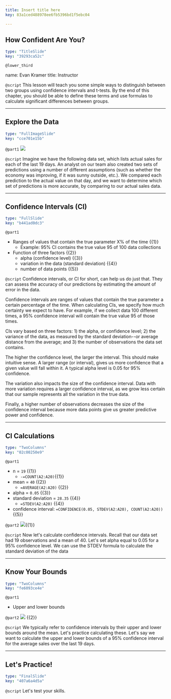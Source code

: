 ```yaml
---
title: Insert title here
key: 83a1ced488978ee6fb5396bd1f5ebc04

---
```

## How Confident Are You?

```yaml
type: "TitleSlide"
key: "39293ca52c"
```

`@lower_third`

name: Evan Kramer
title: Instructor


`@script`
This lesson will teach you some simple ways to distinguish between two groups using confidence intervals and t-tests. By the end of this chapter, you should be able to define these terms and use formulas to calculate significant differences between groups.


---
## Explore the Data

```yaml
type: "FullImageSlide"
key: "cce701e15b"
```

`@part1`
![](https://assets.datacamp.com/production/repositories/4139/datasets/76e17596177fa4336c66312f6c9f672a5248a5c8/dc2.PNG)


`@script`
Imagine we have the following data set, which lists actual sales for each of the last 19 days. An analyst on our team also created two sets of predictions using a number of different assumptions (such as whether the economy was improving, if it was sunny outside, etc.). We compared each prediction to the actual value on that day, and we want to determine which set of predictions is more accurate, by comparing to our actual sales data.


---
## Confidence Intervals (CI)

```yaml
type: "FullSlide"
key: "b441ad0dc3"
```

`@part1`
- Ranges of values that contain the true parameter X% of the time {{1}}
    - Example: 95% CI contains the true value 95 of 100 data collections
- Function of three factors {{2}}
    - alpha (confidence level) {{3}}
    - variation in the data (standard deviation) {{4}}
    - number of data points {{5}}


`@script`
Confidence intervals, or CI for short, can help us do just that. They can assess the accuracy of our predictions by estimating the amount of error in the data. 

Confidence intervals are ranges of values that contain the true parameter a certain percentage of the time. When calculating CIs, we specify how much certainty we expect to have. For example, if we collect data 100 different times, a 95% confidence interval will contain the true value 95 of those times.

CIs vary based on three factors: 1) the alpha, or confidence level; 2) the variance of the data, as measured by the standard deviation--or average distance from the average; and 3) the number of observations the data set contains. 

The higher the confidence level, the larger the interval. This should make intuitive sense. A larger range (or interval), gives us more confidence that a given value will fall within it. A typical alpha level is 0.05 for 95% confidence. 

The variation also impacts the size of the confidence interval. Data with more variation requires a larger confidence interval, as we grow less certain that our sample represents all the variation in the true data. 

Finally, a higher number of observations decreases the size of the confidence interval because more data points give us greater predictive power and confidence.


---
## CI Calculations

```yaml
type: "TwoColumns"
key: "02c00250e9"
```

`@part1`
- n = `19` {{1}}
    - `-=COUNT(A2:A20)`{{1}}
- mean = `40` {{2}}
   - `=AVERAGE(A2:A20)` {{2}}
- alpha = `0.05` {{3}}
- standard deviation = `28.35` {{4}}
    - `=STDEV(A2:A20)` {{4}}
- confidence interval: `=CONFIDENCE(0.05, STDEV(A2:A20), COUNT(A2:A20))` {{5}}


`@part2`
![](https://assets.datacamp.com/production/repositories/4139/datasets/2557b5a995df2663f963e3b8b0feeb1776d5aeea/dc4.PNG){{1}}


`@script`
Now let's calculate confidence intervals. Recall that our data set had 19 observations and a mean of 40. Let's set alpha equal to 0.05 for a 95% confidence level. We can use the STDEV formula to calculate the standard deviation of the data


---
## Know Your Bounds

```yaml
type: "TwoColumns"
key: "fe6093ce4e"
```

`@part1`
- Upper and lower bounds


`@part2`
![](https://assets.datacamp.com/production/repositories/4139/datasets/c07bd3e92cba2df4eeeadb0737c12a321c8bbd6b/dc3.PNG) {{2}}


`@script`
We typically refer to confidence intervals by their upper and lower bounds around the mean. Let's practice calculating these. Let's say we want to calculate the upper and lower bounds of a 95% confidence interval for the average sales over the last 19 days.


---
## Let's Practice!

```yaml
type: "FinalSlide"
key: "407a6a4d5a"
```

`@script`
Let's test your skills.

